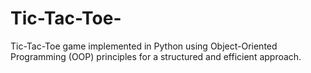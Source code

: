 # Tic-Tac-Toe-
Tic-Tac-Toe game implemented in Python using Object-Oriented Programming (OOP) principles for a structured and efficient approach.
